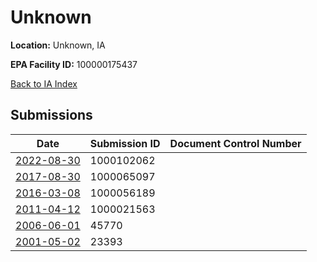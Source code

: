 # Unknown

**Location:** Unknown, IA

**EPA Facility ID:** 100000175437

[Back to IA Index](../../index.md)

## Submissions

| Date | Submission ID | Document Control Number |
|------|--------------|-------------------------|
| [2022-08-30](submissions/1000102062.md) | 1000102062 |  |
| [2017-08-30](submissions/1000065097.md) | 1000065097 |  |
| [2016-03-08](submissions/1000056189.md) | 1000056189 |  |
| [2011-04-12](submissions/1000021563.md) | 1000021563 |  |
| [2006-06-01](submissions/45770.md) | 45770 |  |
| [2001-05-02](submissions/23393.md) | 23393 |  |
